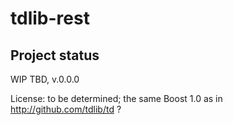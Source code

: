 # tdlib-rest

## Project status

WIP TBD, v.0.0.0

License: to be determined; the same Boost 1.0 as in http://github.com/tdlib/td ?
